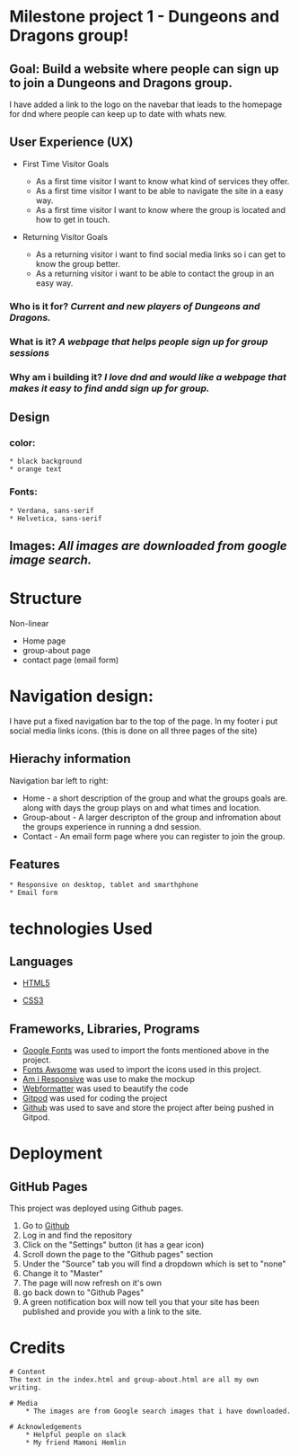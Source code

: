# Milestone project 1 - Dungeons and Dragons group!

## Goal: Build a website where people can sign up to join a Dungeons and Dragons group.
I have added a link to the logo on the navebar that leads to the homepage for dnd where people can keep up to date with whats new.


## User Experience (UX)
* First Time Visitor Goals
    * As a first time visitor I want to know what kind of services they offer.
    * As a first time visitor I want to be able to navigate the site in a easy way.
    * As a first time visitor I want to know where the group is located and how to get in touch.

* Returning Visitor Goals
    * As a returning visitor i want to find social media links so i can get to know the group better.
    * As a returning visitor i want to be able to contact the group in an easy way.


### Who is it for? *Current and new players of Dungeons and Dragons.* 

### What is it? *A webpage that helps people sign up for group sessions*

### Why am i building it? *I love dnd and would like a webpage that makes it easy to find andd sign up for group.*

## Design

### color:
    * black background
    * orange text

### Fonts:

    * Verdana, sans-serif
    * Helvetica, sans-serif

## Images: *All images are downloaded from google image search.*

# Structure
 Non-linear

 * Home page
 * group-about page
 * contact page (email form)

# Navigation design:
I have put a fixed navigation bar to the top of the page. 
In my footer i put social media links icons. (this is done on all three pages of the site)

## Hierachy information
Navigation bar left to right:
 * Home - a short description of the group and what the groups goals are. along with days the group plays on and what times and location.
 * Group-about - A larger descripton of the group and infromation about the groups experience in running a dnd session.
 * Contact - An email form page where you can register to join the group.

 ## Features
    * Responsive on desktop, tablet and smarthphone
    * Email form

# technologies Used

## Languages
* [HTML5](https://en.wikipedia.org/wiki/HTML5)

* [CSS3](https://en.wikipedia.org/wiki/CSS)

## Frameworks, Libraries, Programs
* [Google Fonts](https://fonts.google.com) was used to import the fonts mentioned above in the project.
* [Fonts Awsome](https://fontawesome.com) was used to import the icons used in this project.
* [Am i Responsive](http://ami.responsivedesign.is) was use to make the mockup
 * [Webformatter](https://webformatter.com/html) was used to beautify the code
* [Gitpod](https://www.gitpod.io) was used for coding the project
* [Github](https://github.com) was used to save and store the project after being pushed in Gitpod.


# Deployment

## GitHub Pages
This project was deployed using Github pages.

1. Go to [Github](https://github.com)
2. Log in and find the repository
3. Click on the "Settings" button (it has a gear icon)
4. Scroll down the page to the "Github pages" section
5. Under the "Source" tab you will find a dropdown which is set to "none"
6. Change it to "Master"
7. The page will now refresh on it's own
8. go back down to "Github Pages"
9. A green notification box will now tell you that your site has been published and provide you with a link to the site.

# Credits

    # Content
    The text in the index.html and group-about.html are all my own writing.

    # Media
        * The images are from Google search images that i have downloaded.

    # Acknowledgements
        * Helpful people on slack
        * My friend Mamoni Hemlin
